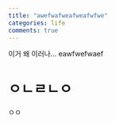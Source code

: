 ```yaml
---
title: "awefwafweafweafwfwe"
categories: life
comments: true
---
```


이거 왜 이러나...
eawfwefwaef

# ㅇㄴㄹㄴㅇ

ㅇㅇ
